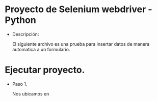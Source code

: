 # Proyecto de Selenium webdriver - Python 

- Descripción: 
  
  El siguiente archivo es una prueba para insertar datos de manera automatica a un formulario.
  
# Ejecutar proyecto.

- Paso 1.

  Nos ubicamos en 
